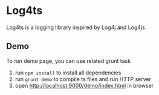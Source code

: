 # Log4ts

Log4ts is a logging library inspired by Log4j and Log4js

## Demo

To run demo page, you can use related grunt task

1. run <code>npm install</code> to install all dependencies
2. run <code>grunt demo</code> to compile ts files and run HTTP server
3. open [http://localhost:9000/demo/index.html](http://localhost:9000/demo/index.html) in browser
